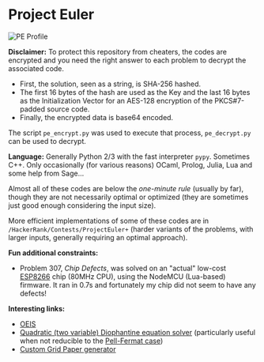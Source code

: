 # Project Euler

![PE Profile](https://projecteuler.net/profile/NiakTheWizard.png)

**Disclaimer:** To protect this repository from cheaters, the codes are encrypted and you need the right answer to each problem to decrypt the associated code.
 - First, the solution, seen as a string, is SHA-256 hashed.
 - The first 16 bytes of the hash are used as the Key and the last 16 bytes as the Initialization Vector for an AES-128 encryption of the PKCS#7-padded source code.
 - Finally, the encrypted data is base64 encoded.
 
The script `pe_encrypt.py` was used to execute that process, `pe_decrypt.py` can be used to decrypt.

**Language:** Generally Python 2/3 with the fast interpreter `pypy`. Sometimes C++. Only occasionally (for various reasons) OCaml, Prolog, Julia, Lua and some help from Sage...

Almost all of these codes are below the *one-minute rule* (usually by far), though they are not necessarily optimal or optimized (they are sometimes just good enough considering the input size).

More efficient implementations of some of these codes are in `/HackerRank/Contests/ProjectEuler+` (harder variants of the problems, with larger inputs, generally requiring an optimal approach).

**Fun additional constraints:**
 * Problem 307, *Chip Defects*, was solved on an "actual" low-cost [ESP8266](https://en.wikipedia.org/wiki/ESP8266) chip (80MHz CPU), using the NodeMCU (Lua-based) firmware. It ran in 0.7s and fortunately my chip did not seem to have any defects!

**Interesting links:**
 * [OEIS](http://oeis.org/)
 * [Quadratic (two variable) Diophantine equation solver](https://www.alpertron.com.ar/QUAD.HTM) (particularly useful when not reducible to the [Pell-Fermat case](https://en.wikipedia.org/wiki/Pell%27s_equation))
 * [Custom Grid Paper generator](http://incompetech.com/graphpaper/)
 